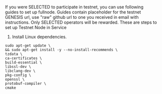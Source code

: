 If you were SELECTED to participate in testnet, you can use following guides to set up fullnode.
Guides contain placeholder for the testnet GENESIS url, use "raw" github url to one you received in email with instructions.
Only SELECTED operators will be rewarded.
These are steps to set up Testnet Node in Service

1. Install Linux dependencies.

```
sudo apt-get update \
&& sudo apt-get install -y --no-install-recommends \
tzdata \
ca-certificates \
build-essential \
libssl-dev \
libclang-dev \
pkg-config \
openssl \
protobuf-compiler \
cmake

```
